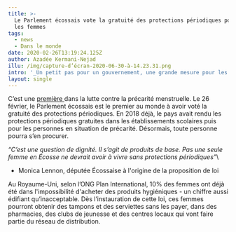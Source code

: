 ```yaml
---
title: >-
  Le Parlement écossais vote la gratuité des protections périodiques pour toutes
  les femmes
tags:
  - news
  - Dans le monde
date: 2020-02-26T13:19:24.125Z
author: Azadée Kermani-Nejad
illu: /img/capture-d’écran-2020-06-30-à-14.23.31.png
intro: '_Un petit pas pour un gouvernement, une grande mesure pour les Écossaises._'
layout: single
---
```

C’est une [première ](https://www.lemonde.fr/international/article/2020/02/26/le-parlement-ecossais-vote-la-gratuite-des-protections-periodiques_6030910_3210.html)dans la lutte contre la précarité menstruelle. Le 26 février, le Parlement écossais est le premier au monde à avoir voté la gratuité des protections périodiques. En 2018 déjà,  le pays avait rendu les protections périodiques gratuites dans les établissements scolaires puis pour les personnes en situation de précarité. Désormais, toute personne pourra s’en procurer. 

_“C’est une question de dignité. Il s’agit de produits de base. Pas une seule femme en Écosse ne devrait avoir à vivre sans protections périodiques”_\
- Monica Lennon, députée Écossaise à l'origine de la proposition de loi

Au Royaume-Uni, selon l’ONG Plan International, 10% des femmes ont déjà été dans l'impossibilité d'acheter des produits hygiéniques - un chiffre aussi édifiant qu’inacceptable. Dès l’instauration de cette loi, ces femmes pourront obtenir des tampons et des serviettes sans les payer, dans des pharmacies, des clubs de jeunesse et des centres locaux qui vont faire partie du réseau de distribution.

